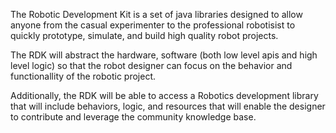 The Robotic Development Kit is a set of java libraries designed to allow anyone from the casual experimenter to the professional robotisist to quickly prototype, simulate, and build high quality robot projects.

The RDK will abstract the hardware, software (both low level apis and high level logic) so that the robot designer can focus on the behavior and functionallity of the robotic project.

Additionally, the RDK will be able to access a Robotics development library that will include behaviors, logic, and resources that will enable the designer to contribute and leverage the community knowledge base.